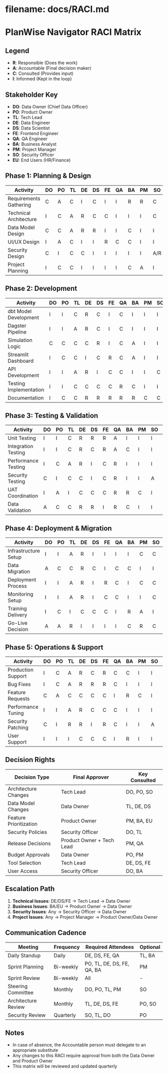 # filename: docs/RACI.md

# PlanWise Navigator RACI Matrix

## Legend
- **R**: Responsible (Does the work)
- **A**: Accountable (Final decision maker)
- **C**: Consulted (Provides input)
- **I**: Informed (Kept in the loop)

## Stakeholder Key
- **DO**: Data Owner (Chief Data Officer)
- **PO**: Product Owner
- **TL**: Tech Lead
- **DE**: Data Engineer
- **DS**: Data Scientist
- **FE**: Frontend Engineer
- **QA**: QA Engineer
- **BA**: Business Analyst
- **PM**: Project Manager
- **SO**: Security Officer
- **EU**: End Users (HR/Finance)

## Phase 1: Planning & Design

| Activity | DO | PO | TL | DE | DS | FE | QA | BA | PM | SO | EU |
|----------|----|----|----|----|----|----|----|----|----|----|-----|
| Requirements Gathering | C | A | C | I | C | I | I | R | R | C | C |
| Technical Architecture | I | C | A | R | C | C | I | I | I | C | I |
| Data Model Design | C | C | A | R | R | I | I | C | I | I | C |
| UI/UX Design | I | A | C | I | I | R | C | C | I | I | C |
| Security Design | C | I | C | C | I | I | I | I | I | A/R | I |
| Project Planning | I | C | C | I | I | I | I | C | A | I | I |

## Phase 2: Development

| Activity | DO | PO | TL | DE | DS | FE | QA | BA | PM | SO | EU |
|----------|----|----|----|----|----|----|----|----|----|----|-----|
| dbt Model Development | I | I | C | R | C | I | C | I | I | I | I |
| Dagster Pipeline | I | I | A | R | C | I | C | I | I | I | I |
| Simulation Logic | C | C | C | C | R | I | C | A | I | I | C |
| Streamlit Dashboard | I | C | C | I | C | R | C | A | I | I | C |
| API Development | I | I | A | R | I | C | C | I | I | C | I |
| Testing Implementation | I | I | C | C | C | C | R | C | I | I | I |
| Documentation | I | C | C | R | R | R | R | R | C | C | I |

## Phase 3: Testing & Validation

| Activity | DO | PO | TL | DE | DS | FE | QA | BA | PM | SO | EU |
|----------|----|----|----|----|----|----|----|----|----|----|-----|
| Unit Testing | I | I | C | R | R | R | A | I | I | I | I |
| Integration Testing | I | I | C | R | C | R | A | C | I | I | I |
| Performance Testing | I | C | A | R | I | C | R | I | I | I | I |
| Security Testing | C | I | C | C | I | C | R | I | I | A | I |
| UAT Coordination | I | A | I | C | C | C | R | R | C | I | R |
| Data Validation | A | C | C | R | R | I | R | C | I | I | C |

## Phase 4: Deployment & Migration

| Activity | DO | PO | TL | DE | DS | FE | QA | BA | PM | SO | EU |
|----------|----|----|----|----|----|----|----|----|----|----|-----|
| Infrastructure Setup | I | I | A | R | I | I | I | I | C | C | I |
| Data Migration | A | C | C | R | C | I | C | C | I | I | I |
| Deployment Process | I | I | A | R | I | R | C | I | C | C | I |
| Monitoring Setup | I | I | A | R | I | C | C | I | I | C | I |
| Training Delivery | I | C | I | C | C | C | I | R | A | I | R |
| Go-Live Decision | A | A | R | I | I | I | I | C | R | C | C |

## Phase 5: Operations & Support

| Activity | DO | PO | TL | DE | DS | FE | QA | BA | PM | SO | EU |
|----------|----|----|----|----|----|----|----|----|----|----|-----|
| Production Support | I | C | A | R | C | R | C | C | I | I | I |
| Bug Fixes | I | C | A | R | R | R | C | I | I | I | I |
| Feature Requests | C | A | C | C | C | C | I | R | C | I | R |
| Performance Tuning | I | I | A | R | C | C | C | I | I | I | I |
| Security Patching | C | I | R | R | I | R | C | I | I | A | I |
| User Support | I | I | I | C | C | C | I | R | I | I | C |

## Decision Rights

| Decision Type | Final Approver | Key Consulted |
|---------------|----------------|---------------|
| Architecture Changes | Tech Lead | DO, PO, SO |
| Data Model Changes | Data Owner | TL, DE, DS |
| Feature Prioritization | Product Owner | PM, BA, EU |
| Security Policies | Security Officer | DO, TL |
| Release Decisions | Product Owner + Tech Lead | PM, QA |
| Budget Approvals | Data Owner | PO, PM |
| Tool Selection | Tech Lead | DE, DS, FE |
| User Access | Security Officer | DO, BA |

## Escalation Path

1. **Technical Issues**: DE/DS/FE → Tech Lead → Data Owner
2. **Business Issues**: BA/EU → Product Owner → Data Owner
3. **Security Issues**: Any → Security Officer → Data Owner
4. **Project Issues**: Any → Project Manager → Product Owner/Data Owner

## Communication Cadence

| Meeting | Frequency | Required Attendees | Optional |
|---------|-----------|-------------------|----------|
| Daily Standup | Daily | DE, DS, FE, QA | TL, BA |
| Sprint Planning | Bi-weekly | PO, TL, DE, DS, FE, QA, BA | PM |
| Sprint Review | Bi-weekly | All | - |
| Steering Committee | Monthly | DO, PO, TL, PM | SO |
| Architecture Review | Monthly | TL, DE, DS, FE | PO, SO |
| Security Review | Quarterly | SO, TL, DO | PO |

## Notes
- In case of absence, the Accountable person must delegate to an appropriate substitute
- Any changes to this RACI require approval from both the Data Owner and Product Owner
- This matrix will be reviewed and updated quarterly